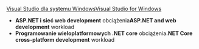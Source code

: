 [<span data-ttu-id="34c7e-101">Visual Studio dla systemu Windows</span><span class="sxs-lookup"><span data-stu-id="34c7e-101">Visual Studio for Windows</span></span>](https://www.microsoft.com/net/download/windows)
* <span data-ttu-id="34c7e-102">**ASP.NET i sieć web development** obciążenia</span><span class="sxs-lookup"><span data-stu-id="34c7e-102">**ASP.NET and web development** workload</span></span>
* <span data-ttu-id="34c7e-103">**Programowanie wieloplatformowych .NET core** obciążenia</span><span class="sxs-lookup"><span data-stu-id="34c7e-103">**.NET Core cross-platform development** workload</span></span>
